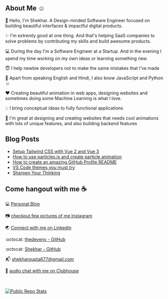 ## About Me :relaxed:

:wave: Hello, I'm Shekhar. A Design-minded Software Engineer focused on building beautiful interfaces & impactful digital products.

✨ I'm extremly good at one thing. And that's helping SaaS companies to solve problems by contributing my skills and build awesome products.

💻 During the day I'm a Software Engineer at a Startup. And in the evening I spend my time working on my own ideas or learning something new.

😇 I help newbie developers not to make the same mistakes that I've made

📢 Apart from speaking English and Hindi, I also know JavaScript and Python :relaxed:

❤️ Creating beautiful animation in web apps, designing websites and sometimes doing some Machine Learning is what I love. 

💡 I bring conceptual ideas to fully functional applications

💠 I'm great at designing and creating websites that needs cool animations with lots of unique features, and also building backend features


## Blog Posts
<!-- BLOG-POST-LIST:START -->
- [Setup Tailwind CSS with Vue 2 and Vue 3](https://thedevenv.com/blog/setup-tailwind-css-with-vue)
- [How to use particles.js and create particle animation](https://thedevenv.com/blog/how-to-use-particles-js-in-javascript-create-particle-effect)
- [How to create an amazing GitHub Profile README](https://thedevenv.com/blog/how-to-create-an-amazing-github-profile-readme)
- [VS Code themes you must try](https://thedevenv.com/blog/best-vscode-themes-you-must-try)
- [Sharpen Your Thinking](https://thedevenv.com/blog/sharpen-your-thinking)
<!-- BLOG-POST-LIST:END -->


## Come hangout with me :coffee:

:computer:  [Personal Blog](https://www.thedevenv.com/)

:camera:  [checkout few pictures of me Instagram](https://www.instagram.com/shekhar_sg)

:earth_asia:  [Connect with me on LinkedIn](https://www.linkedin.com/in/shekhargupta677)

:octocat:  [thedevenv - GitHub](https://github.com/TheDevEnv)

:octocat:  [Shekhar - GitHub](https://github.com/shekhar677)

:mailbox_with_mail:  shekhargupta677@gmail.com

👋  [audio chat with me on Clubhouse](https://clubhouse.com/@shekhargupta677)
<br/>
<br/>
<br/>

[![Public Repo Stats](https://github-readme-stats.vercel.app/api?username=shekhar677&include_all_commits=true)](https://github.com/shekhar677/github-readme-stats)
<br/>
<br/>
